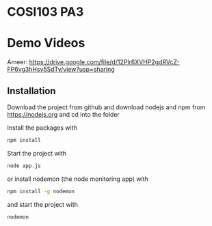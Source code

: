 # COSI103 PA3 

# Demo Videos
Ameer:
https://drive.google.com/file/d/12Plr6XVHP2gdRVcZ-FP6vg3hHsv5SdTy/view?usp=sharing

## Installation
Download the project from github and download nodejs and npm from https://nodejs.org
and cd into the folder

Install the packages with
``` bash
npm install
```
Start the project with
``` bash
node app.js
```
or install nodemon (the node monitoring app) with
``` bash
npm install -g nodemon
```
and start the project with
``` bash
nodemon
```

